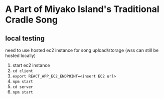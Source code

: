 # A Part of Miyako Island's Traditional Cradle Song

## local testing
need to use hosted ec2 instance for song upload/storage (wss can still be hosted locally)

1. start ec2 instance
2. `cd client`
3. `export REACT_APP_EC2_ENDPOINT=<insert EC2 url>`
4. `npm start`
5. `cd server`
6. `npm start`